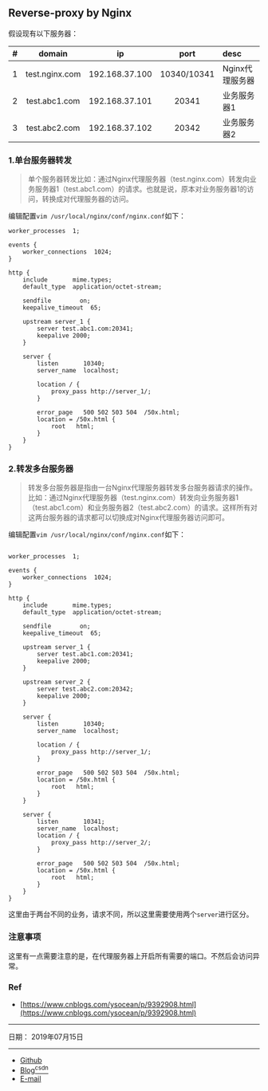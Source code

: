 ## Reverse-proxy by Nginx

假设现有以下服务器：

| # | domain | ip | port | desc |
|:---:|:---:|:---:|:---:|:---|
| 1 | test.nginx.com | 192.168.37.100 | 10340/10341 | Nginx代理服务器 |
| 2 | test.abc1.com | 192.168.37.101 | 20341 | 业务服务器1 |
| 3 | test.abc2.com | 192.168.37.102 | 20342 | 业务服务器2 |

### 1.单台服务器转发

> 单个服务器转发比如：通过Nginx代理服务器（test.nginx.com）转发向业务服务器1（test.abc1.com）的请求。也就是说，原本对业务服务器1的访问，转换成对代理服务器的访问。

编辑配置`vim /usr/local/nginx/conf/nginx.conf`如下：

```
worker_processes  1;

events {
    worker_connections  1024;
}

http {
    include       mime.types;
    default_type  application/octet-stream;

    sendfile        on;
    keepalive_timeout  65;

    upstream server_1 {
        server test.abc1.com:20341;
        keepalive 2000;
    }

    server {
        listen       10340;
        server_name  localhost;

        location / {
            proxy_pass http://server_1/;
        }

        error_page   500 502 503 504  /50x.html;
        location = /50x.html {
            root   html;
        }
    }
}
```

### 2.转发多台服务器

> 转发多台服务器是指由一台Nginx代理服务器转发多台服务器请求的操作。比如：通过Nginx代理服务器（test.nginx.com）转发向业务服务器1（test.abc1.com）和业务服务器2（test.abc2.com）的请求。这样所有对这两台服务器的请求都可以切换成对Nginx代理服务器访问即可。

编辑配置`vim /usr/local/nginx/conf/nginx.conf`如下：

```

worker_processes  1;

events {
    worker_connections  1024;
}

http {
    include       mime.types;
    default_type  application/octet-stream;

    sendfile        on;
    keepalive_timeout  65;

    upstream server_1 {
        server test.abc1.com:20341;
        keepalive 2000;
    }

    upstream server_2 {
        server test.abc2.com:20342;
        keepalive 2000;
    }

    server {
        listen       10340;
        server_name  localhost;

        location / {
            proxy_pass http://server_1/;
        }

        error_page   500 502 503 504  /50x.html;
        location = /50x.html {
            root   html;
        }
    }

    server {
        listen       10341;
        server_name  localhost;
        location / {
            proxy_pass http://server_2/;
        }

        error_page   500 502 503 504  /50x.html;
        location = /50x.html {
            root   html;
        }
    }
}
```

这里由于两台不同的业务，请求不同，所以这里需要使用两个`server`进行区分。

### 注意事项

这里有一点需要注意的是，在代理服务器上开启所有需要的端口。不然后会访问异常。

### Ref
- [https://www.cnblogs.com/ysocean/p/9392908.html](https://www.cnblogs.com/ysocean/p/9392908.html)

-----

日期： 2019年07月15日

-----

- [Github](https://github.com/qwhai)
- [Blog<sup>csdn</sup>](https://qwhai.blog.csdn.net)
- [E-mail](return_zero0@163.com)
